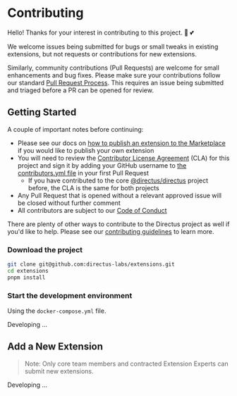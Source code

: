 # Contributing

Hello! Thanks for your interest in contributing to this project. 🐰 💕

We welcome issues being submitted for bugs or small tweaks in existing extensions, but not requests or contributions for new extensions.

Similarly, community contributions (Pull Requests) are welcome for small enhancements and bug fixes. Please make sure your contributions follow our standard [Pull Request Process](https://docs.directus.io/contributing/pull-request-process). This requires an issue being submitted and triaged before a PR can be opened for review.

## Getting Started

A couple of important notes before continuing:

* Please see our docs on [how to publish an extension to the Marketplace](//docs.directus.io/extensions/marketplace/publishing.html) if you would like to publish your own extension
* You will need to review the [Contributor License Agreement](https://github.com/directus-labs/extensions/blob/main/cla.md) (CLA) for this project and sign it by adding your GitHub username to [the contributors.yml file](https://github.com/directus-labs/extensions/blob/main/contributors.yml) in your first Pull Request
  * If you have contributed to the core [@directus/directus](https://github.com/directus/directus) project before, the CLA is the same for both projects
* Any Pull Request that is opened without a relevant approved issue will be closed without further comment
* All contributors are subject to our [Code of Conduct](https://docs.directus.io/contributing/code-of-conduct.html)

There are plenty of other ways to contribute to the Directus project as well if you'd like to help. Please see our [contributing guidelines](https://docs.directus.io/contributing/introduction) to learn more.

### Download the project

```sh
git clone git@github.com:directus-labs/extensions.git
cd extensions
pnpm install
```

### Start the development environment

Using the `docker-compose.yml` file.

Developing ...

## Add a New Extension

> Note: Only core team members and contracted Extension Experts can submit new extensions.

Developing ...
